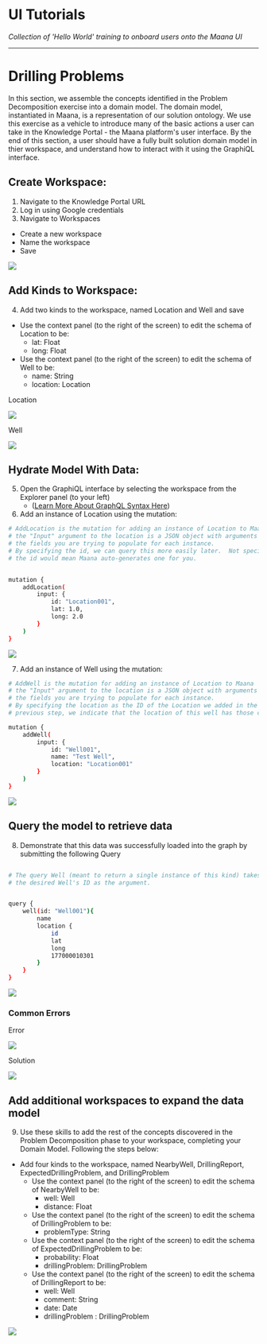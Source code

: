 # UI Tutorials

*Collection of 'Hello World' training to onboard users onto the Maana UI*

____

# Drilling Problems

In this section, we assemble the concepts identified in the Problem Decomposition exercise into a domain model.  The domain model, instantiated in Maana, is a representation of our solution ontology.  We use this exercise as a vehicle to introduce many of the basic actions a user can take in the Knowledge Portal - the Maana platform's user interface.  By the end of this section, a user should have a fully built solution domain model in thier workspace, and understand how to interact with it using the GraphiQL interface.

## Create Workspace:

1. Navigate to the Knowledge Portal URL
2. Log in using Google credentials
3. Navigate to Workspaces
  * Create a new workspace
  * Name the workspace
  * Save

![](/assets/animations/gif1.gif)

## Add Kinds to Workspace:

4. Add two kinds to the workspace, named Location and Well and save
  * Use the context panel (to the right of the screen) to edit the schema of Location to be:
    * lat: Float
    * long: Float
  * Use the context panel (to the right of the screen) to edit the schema of Well to be:
     * name: String
    * location: Location


Location

![](/assets/animations/gif2-1.gif)

Well

![](/assets/animations/gif2-2.gif)

## Hydrate Model With Data:

5. Open the GraphiQL interface by selecting the workspace from the Explorer panel (to your left)
    * ([Learn More About GraphQL Syntax Here](https://graphql.org/learn/))
6. Add an instance of Location using the mutation:


```bash
# AddLocation is the mutation for adding an instance of Location to Maana
# the "Input" argument to the location is a JSON object with arguments for
# the fields you are trying to populate for each instance.
# By specifying the id, we can query this more easily later.  Not specifying
# the id would mean Maana auto-generates one for you.


mutation {
    addLocation(
        input: {
            id: "Location001",
            lat: 1.0,
            long: 2.0
        }
    )
}
```
![](/assets/animations/gif3.gif)



7. Add an instance of Well using the mutation:

```bash
# AddWell is the mutation for adding an instance of Location to Maana
# the "Input" argument to the location is a JSON object with arguments for
# the fields you are trying to populate for each instance.
# By specifying the location as the ID of the Location we added in the
# previous step, we indicate that the location of this well has those coordinates.

mutation {
    addWell(
        input: {
            id: "Well001",
            name: "Test Well",
            location: "Location001"
        }
    )
}
```

![](/assets/animations/gif4.gif)

## Query the model to retrieve data

8.  Demonstrate that this data was successfully loaded into the graph by submitting the following Query

```bash

# The query Well (meant to return a single instance of this kind) takes
# the desired Well's ID as the argument.


query {
    well(id: "Well001"){
        name
        location {
            id
            lat
            long
            177000010301
        }
    }
}
```

![](/assets/animations/gif5.gif)




### Common Errors
Error

![](/assets/animations/gif5-error.gif)


Solution

![](/assets/animations/gif5-error-solution.gif)

## Add additional workspaces to expand the data model

9. Use these skills to add the rest of the concepts discovered in the Problem Decomposition phase to your workspace, completing your Domain Model. Following the steps below:
  * Add four kinds to the workspace, named NearbyWell, DrillingReport, ExpectedDrillingProblem, and DrillingProblem
    * Use the context panel (to the right of the screen) to edit the schema of NearbyWell to be:
      * well: Well
      * distance: Float
    * Use the context panel (to the right of the screen) to edit the schema of DrillingProblem to be:
      * problemType: String
    * Use the context panel (to the right of the screen) to edit the schema of ExpectedDrillingProblem to be:
      * probability: Float
      * drillingProblem: DrillingProblem
    * Use the context panel (to the right of the screen) to edit the schema of DrillingReport to be:
      * well: Well
      * comment: String
      * date: Date
      * drillingProblem : DrillingProblem

![](/assets/animations/gif6.gif)
